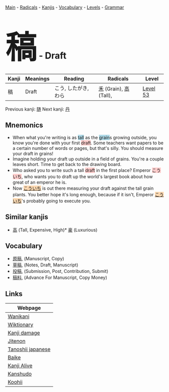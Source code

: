 <style> bigfont {font-size: 100px}</style>
[Main](../README.md) -
[Radicals](../radicals.md) -
[Kanjis](../kanjis.md) -
[Vocabulary](../vocabulary.md) -
[Levels](../levels.md) -
[Grammar](../grammar.md)
# <bigfont> 稿</bigfont> - Draft 

| Kanji | Meanings | Reading | Radicals | Level |
| --- | --- | --- | --- | --- |
| 稿 | Draft | こう, したがき, わら | [禾](../radicals/禾.md) (Grain), [高](../radicals/高.md) (Tall),  | [Level 53](../levels/wk_level53.md) |

Previous kanji: [随](随.md) Next kanji: [丹](丹.md) 

## Mnemonics
 * When what you're writing is as <span style="background-color:#ADD8E6"> tall</span> as the <span style="background-color:#ADD8E6"> grain</span>s growing outside, you know you're done with your first <span style="background-color:#ffcccb"> draft</span>. Some teachers want papers to be a certain number of words or pages, but that's silly. You should measure your draft in grains!
* Imagine holding your draft up outside in a field of grains. You're a couple leaves short. Time to get back to the drawing board.
* Who asked you to write such a tall <span style="background-color:#ffcccb"> draft</span> in the first place? Emperor <span style="background-color:#ffcccb"> こういち</span>, who wants you to draft up the world's largest book about how great of an emperor he is.
* Now <span style="background-color:#fed8b1"> [こういち](https://jisho.org/search/こういち)</span> is out there measuring your draft against the tall grain plants. You better hope it's long enough, because if it isn't, Emperor <span style="background-color:#fed8b1"> [こういち](https://jisho.org/search/こういち)</span>'s probably going to execute you. 


## Similar kanjis
 * [高](高.md) (Tall, Expensive, High)* [豪](豪.md) (Luxurious)


## Vocabulary
 * [原稿](../vocabulary/稿.md), (Manuscript, Copy)
* [草稿](../vocabulary/稿.md), (Notes, Draft, Manuscript)
* [投稿](../vocabulary/稿.md), (Submission, Post, Contribution, Submit)
* [稿料](../vocabulary/稿.md), (Advance For Manuscript, Copy Money)



## Links 

| Webpage |
| --- |
| [Wanikani          ](https://www.wanikani.com/kanji/稿) |
| [Wiktionary        ](https://en.wiktionary.org/wiki/稿) |
| [Kanji damage      ](http://www.kanjidamage.com/kanji/search?utf8=✓&q=稿) |
| [Jitenon           ](https://jitenon.com/kanji/稿) |
| [Tanoshii japanese ](https://www.tanoshiijapanese.com/dictionary/kanji.cfm?k=稿) |
| [Baike             ](https://baike.baidu.com/item/稿) |
| [Kanji Alive       ](https://app.kanjialive.com/稿) |
| [Kanshudo          ](https://www.kanshudo.com/searchmn?q=稿) |
| [Koohii            ](https://kanji.koohii.com/study/kanji/稿) |
